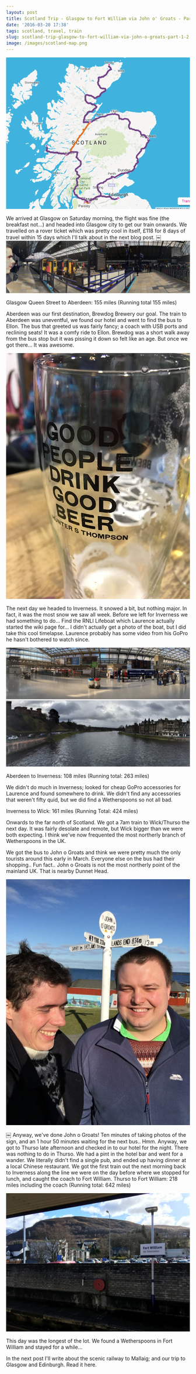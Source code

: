 ```yaml
---
layout: post
title: Scotland Trip - Glasgow to Fort William via John o' Groats - Part 1/2
date: '2016-03-20 17:38'
tags: scotland, travel, train
slug: scotland-trip-glasgow-to-fort-william-via-john-o-groats-part-1-2
image: /images/scotland-map.png
---
```


<a href="/images/scotland-map.png" data-toggle="lightbox" data-title="Scotland Map, showing the route!">
    <img src="/images/scotland-map.png" class="img-fluid">
</a>

We arrived at Glasgow on Saturday morning, the flight was fine (the breakfast not...) and headed into Glasgow city to get our train onwards. We travelled on a rover ticket which was pretty cool in itself, £118 for 8 days of travel within 15 days which I'll talk about in the next blog post.
￼
<a href="/images/01.jpg" data-toggle="lightbox" data-title="Glasgow Queen Street Station">
    <img src="/images/01.jpg" class="img-fluid">
</a>

Glasgow Queen Street to Aberdeen: 155 miles (Running total 155 miles)

Aberdeen was our first destination, Brewdog Brewery our goal. The train to Aberdeen was uneventful, we found our hotel and went to find the bus to Ellon.
The bus that greeted us was fairly fancy; a coach with USB ports and reclining seats! It was a comfy ride to Ellon.
Brewdog was a short walk away from the bus stop but it was pissing it down so felt like an age. But once we got there... It was awesome.


<a href="/images/02.jpg" data-toggle="lightbox" data-title="Good people drink good beer">
    <img src="/images/02.jpg" max-width:"800px" alt="Good people drink good beer">
</a>

The next day we headed to Inverness. It snowed a bit, but nothing major. In fact, it was the most snow we saw all week.
Before we left for Inverness we had something to do... Find the RNLI Lifeboat which Laurence actually started the wiki page for...
I didn't actually get a photo of the boat, but I did take this cool timelapse. Laurence probably has some video from his GoPro he hasn't bothered to watch since.

<div class="row justify-content-center">
    <div class="col-md-12">
        <div class="row">
        <a href="/images/07.jpeg" data-toggle="lightbox" data-title="Aberdeen Station">
            <img src="/images/07.jpeg" class="img-fluid" alt="Aberdeen Station">
        </a>
        <a href="/images/08.jpeg" data-toggle="lightbox" data-title="River Ness">
            <img src="/images/08.jpeg" class="img-fluid" title="River Ness" alt="River Ness">
        </a>
        </div>
    </div>    
</div>





Aberdeen to Inverness: 108 miles (Running total: 263 miles)

We didn't do much in Inverness; looked for cheap GoPro accessories for Laurence and found somewhere to drink. We didn't find any accessories that weren't fifty quid, but we did find a Wetherspoons so not all bad.

Inverness to Wick: 161 miles (Running Total: 424 miles)

Onwards to the far north of Scotland. We got a 7am train to Wick/Thurso the next day. It was fairly desolate and remote, but Wick bigger than we were both expecting. I think we've now frequented the most northerly branch of Wetherspoons in the UK.

We got the bus to John o Groats and think we were pretty much the only tourists around this early in March. Everyone else on the bus had their shopping..
Fun fact.. John o Groats is not the most northerly point of the mainland UK. That is nearby Dunnet Head.


<a href="/images/09.jpg" data-toggle="lightbox" data-title="Me and laurence at John o groats">
    <img src="/images/09.jpg" class='img-fluid' title="Me and laurence at John o groats">
</a>

￼
Anyway, we've done John o Groats! Ten minutes of taking photos of the sign, and an 1 hour 50 minutes waiting for the next bus.. Hmm. Anyway, we got to Thurso late afternoon and checked in to our hotel for the night.
There was nothing to do in Thurso. We had a pint in the hotel bar and went for a wander. We literally didn't find a single pub, and ended up having dinner at a local Chinese restaurant.
We got the first train out the next morning back to Inverness along the line we were on the day before where we stopped for lunch, and caught the coach to Fort William.
Thurso to Fort William: 218 miles including the coach (Running total: 642 miles)

<a href="/images/10.jpeg" data-toggle="lightbox" data-title="Fort William Station">
    <img src="/images/10.jpeg" class='img-fluid' title="Fort William Station">
</a>

This day was the longest of the lot. We found a Wetherspoons in Fort William and stayed for a while...

In the next post I'll write about the scenic railway to Mallaig; and our trip to Glasgow and Edinburgh. Read it here.
